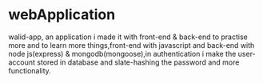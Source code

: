 # webApplication

walid-app, an application i made it with front-end & back-end to practise more and to learn more things,front-end with javascript and back-end with node js(express) & mongodb(mongoose),in authentication i make the user-account stored in database and slate-hashing the password and more functionality.
 

